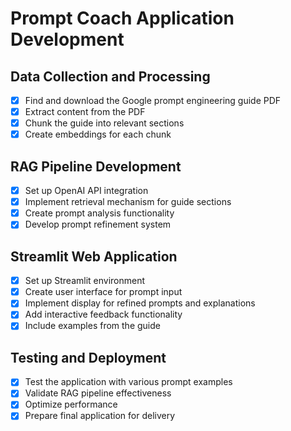 # Prompt Coach Application Development

## Data Collection and Processing
- [x] Find and download the Google prompt engineering guide PDF
- [x] Extract content from the PDF
- [x] Chunk the guide into relevant sections
- [x] Create embeddings for each chunk

## RAG Pipeline Development
- [x] Set up OpenAI API integration
- [x] Implement retrieval mechanism for guide sections
- [x] Create prompt analysis functionality
- [x] Develop prompt refinement system

## Streamlit Web Application
- [x] Set up Streamlit environment
- [x] Create user interface for prompt input
- [x] Implement display for refined prompts and explanations
- [x] Add interactive feedback functionality
- [x] Include examples from the guide

## Testing and Deployment
- [x] Test the application with various prompt examples
- [x] Validate RAG pipeline effectiveness
- [x] Optimize performance
- [x] Prepare final application for delivery
